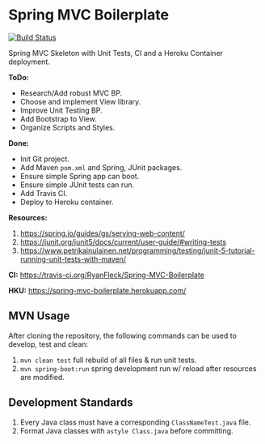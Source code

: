 # Spring MVC Boilerplate

[![Build Status](https://travis-ci.org/RyanFleck/Spring-MVC-Boilerplate.svg?branch=master)](https://travis-ci.org/RyanFleck/Spring-MVC-Boilerplate)

Spring MVC Skeleton with Unit Tests, CI and a Heroku Container deployment.

**ToDo:**

- Research/Add robust MVC BP.
- Choose and implement View library.
- Improve Unit Testing BP.
- Add Bootstrap to View.
- Organize Scripts and Styles.

**Done:**

- Init Git project.
- Add Maven `pom.xml` and Spring, JUnit packages.
- Ensure simple Spring app can boot.
- Ensure simple JUnit tests can run.
- Add Travis CI.
- Deploy to Heroku container.

**Resources:**

1. <https://spring.io/guides/gs/serving-web-content/>
1. <https://junit.org/junit5/docs/current/user-guide/#writing-tests>
1. <https://www.petrikainulainen.net/programming/testing/junit-5-tutorial-running-unit-tests-with-maven/>


**CI:**  <https://travis-ci.org/RyanFleck/Spring-MVC-Boilerplate>

**HKU:** <https://spring-mvc-boilerplate.herokuapp.com/>


## MVN Usage

After cloning the repository, the following commands can be used to develop, test and clean:

1. `mvn clean test` full rebuild of all files & run unit tests.
1. `mvn spring-boot:run` spring development run w/ reload after resources are modified.


## Development Standards

1. Every Java class must have a corresponding `ClassNameTest.java` file.
1. Format Java classes with `astyle Class.java` before committing.
